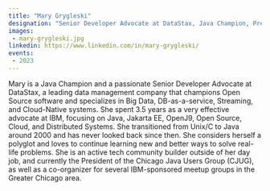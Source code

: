 ```yaml
---
title: "Mary Grygleski"
designation: "Senior Developer Advocate at DataStax, Java Champion, President of Chicago-JUG"
images:
 - mary-grygleski.jpg
linkedin: https://www.linkedin.com/in/mary-grygleski/
events:
 - 2023
---
```


Mary is a Java Champion and a passionate Senior Developer Advocate at DataStax, a leading data management company that champions Open Source software and specializes in Big Data, DB-as-a-service, Streaming, and Cloud-Native systems. She spent 3.5 years as a very effective advocate at IBM, focusing on Java, Jakarta EE, OpenJ9, Open Source, Cloud, and Distributed Systems. She transitioned from Unix/C to Java around 2000 and has never looked back since then. She considers herself a polyglot and loves to continue learning new and better ways to solve real-life problems. She is an active tech community builder outside of her day job, and currently the President of the Chicago Java Users Group (CJUG), as well as a co-organizer for several IBM-sponsored meetup groups in the Greater Chicago area.